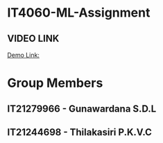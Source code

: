 # IT4060-ML-Assignment
## VIDEO LINK
[Demo Link:](https://youtu.be/un4zJGb9z6U)
# Group Members
## IT21279966 - Gunawardana S.D.L
## IT21244698 - Thilakasiri P.K.V.C

